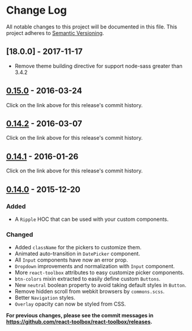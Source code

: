 # Change Log
All notable changes to this project will be documented in this file.
This project adheres to [Semantic Versioning](http://semver.org/).

## [18.0.0] - 2017-11-17
- Remove theme building directive for support node-sass greater than 3.4.2

## [0.15.0] - 2016-03-24

Click on the link above for this release's commit history.

## [0.14.2] - 2016-03-07

Click on the link above for this release's commit history.

## [0.14.1] - 2016-01-26

Click on the link above for this release's commit history.

## [0.14.0] - 2015-12-20
### Added
- A `Ripple` HOC that can be used with your custom components.

### Changed
- Added `className` for the pickers to customize them.
- Animated auto-transition in `DatePicker` component.
- All `Input` components have now an error prop.
- `Dropdown` improvements and normalization with `Input` component.
- More `react-toolbox` attributes to easy customize picker components.
- `btn-colors` mixin extracted to easily define custom `Buttons`.
- New `neutral` boolean property to avoid taking default styles in `Button`.
- Remove hidden scroll from webkit browsers by `commons.scss`.
- Better `Navigation` styles.
- `Overlay` opacity can now be styled from CSS.

**For previous changes, please see the commit messages in
https://github.com/react-toolbox/react-toolbox/releases.**

[Unreleased]: https://github.com/react-toolbox/react-toolbox/compare/0.15.0...dev
[0.15.0]: https://github.com/react-toolbox/react-toolbox/compare/0.14.2...0.15.0
[0.14.2]: https://github.com/react-toolbox/react-toolbox/compare/0.14.1...0.14.2
[0.14.1]: https://github.com/react-toolbox/react-toolbox/compare/0.14.0...0.14.1
[0.14.0]: https://github.com/react-toolbox/react-toolbox/compare/0.13.4...0.14.0
